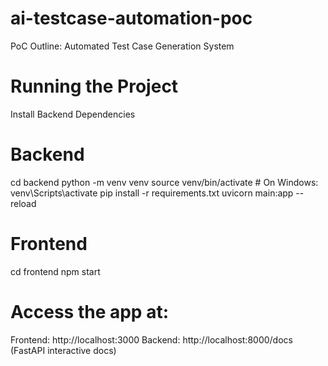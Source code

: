 # ai-testcase-automation-poc
 PoC Outline: Automated Test Case Generation System


# Running the Project
Install Backend Dependencies

# Backend
cd backend
python -m venv venv
source venv/bin/activate  # On Windows: venv\Scripts\activate
pip install -r requirements.txt
uvicorn main:app --reload

# Frontend
cd frontend
npm start

# Access the app at:
Frontend: http://localhost:3000
Backend: http://localhost:8000/docs (FastAPI interactive docs)
